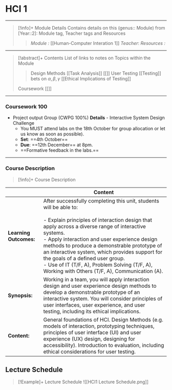 # HCI 1 
---
> [!info]+ Module Details
> Contains details on this (genus:: Module) from [Year::2]: Module tag, Teacher tags and Resources 
> > *Module :* [[Human-Computer Interation 1]]
> > *Teacher*: 
> > *Resources :*

---
> [!abstract]+ Contents
> List of links to notes on Topics within the Module
> 
> > Design Methods
> > [[Task Analysis]]
> > [[]]
> > User Testing
> > [[Testing]] bets on $\alpha,\beta,\gamma$
> > 	[[Ethical Implications of Testing]]
> 
> Coursework
> [[]]

---
### Coursework 100
- Project output Group (CWPG 100%)
	**Details** - Interactive System Design Challenge
	- You MUST attend labs on the 18th October for group allocation or let us know as soon as possible). 
	- **Set**: ==4th October==
	- **Due**: ==12th December== at 8pm.
	- ==Formative feedback in the labs.==

---
### Course Description

> [!info]+  Course Description
> 
|                        | Content                                                                                                                                                                                                                                                                                                                                                                                                                                                                  |
| ---------------------- | ------------------------------------------------------------------------------------------------------------------------------------------------------------------------------------------------------------------------------------------------------------------------------------------------------------------------------------------------------------------------------------------------------------------------------------------------------------------------ |
| **Learning Outcomes:** | After successfully completing this unit, students will be able to:<br><br>- Explain principles of interaction design that apply across a diverse range of interactive systems.<br>- Apply interaction and user experience design methods to produce a demonstrable prototype of an interactive system, which provides support for the goals of a defined user group.<br>- Use of IT (T/F, A), Problem Solving (T/F, A), Working with Others (T/F, A), Communication (A). |
| **Synopsis:**          | Working in a team, you will apply interaction design and user experience design methods to develop a demonstrable prototype of an interactive system. You will consider principles of user interfaces, user experience, and user testing, including its ethical implications.                                                                                                                                                                                            |
| **Content:**           | General foundations of HCI. Design Methods (e.g. models of interaction, prototyping techniques, principles of user interface (UI) and user experience (UX) design, designing for accessibility). Introduction to evaluation, including ethical considerations for user testing.                                                                                                                                                                                          |

## Lecture Schedule 

>[!Example]+ Lecture Schedule
![[HCI1 Lecture Schedule.png]]
